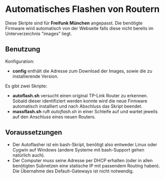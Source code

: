 # Automatisches Flashen von Routern

Diese Skripte sind für **Freifunk München** angepasst. Die benötigte Firmware wird automatisch von der Webseite falls diese nicht bereits im Unterverzeichnis "images" liegt.

## Benutzung

Konfiguration:

* **config** enthält die Adresse zum Download der Images, sowie die zu installierende Version.

Es gibt zwei Skripte:

* **autoflash.sh** versucht einen original TP-Link Router zu erkennen. Sobald dieser identifiziert werden konnte wird die neue Firmware automatisch installiert und nach Abschluss das Skript beendet.
* **massflash.sh** ruft *autoflash.sh* in einer Schleife auf und wartet jeweils auf den Anschluss eines neuen Routers.

## Voraussetzungen

* Der Autoflasher ist ein bash-Skript, benötigt also entweder Linux oder Cygwin auf Windows (andere Systeme mit bash-Support gehen natürlich auch).
* Der Computer muss seine Adresse per DHCP erhalten (oder in allen benötigten Subnetzen eine statische IP mit passendem Routing haben). Die Übernahme des Default-Gateways ist nicht notwendig.

